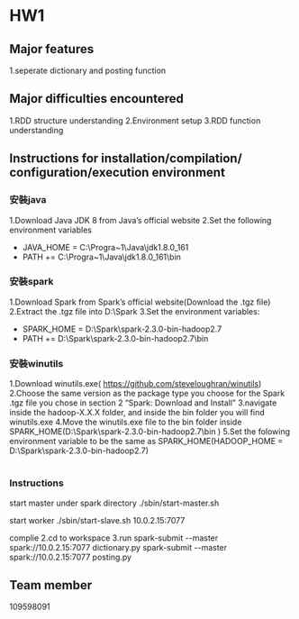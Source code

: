# HW1

## Major features
1.seperate dictionary and posting function
## Major difficulties encountered
1.RDD structure understanding
2.Environment setup
3.RDD function understanding
## Instructions for installation/compilation/ configuration/execution environment 

### 安裝java

1.Download Java JDK 8 from Java’s official website
2.Set the following environment variables
* JAVA_HOME = C:\Progra~1\Java\jdk1.8.0_161
* PATH += C:\Progra~1\Java\jdk1.8.0_161\bin

### 安裝spark
1.Download Spark from Spark’s official website(Download the .tgz file)
2.Extract the .tgz file into D:\Spark
3.Set the environment variables:
* SPARK_HOME = D:\Spark\spark-2.3.0-bin-hadoop2.7
* PATH += D:\Spark\spark-2.3.0-bin-hadoop2.7\bin

### 安裝winutils
1.Download winutils.exe( https://github.com/steveloughran/winutils)
2.Choose the same version as the package type you choose for the Spark .tgz file you chose in section 2 “Spark: Download and Install”
3.navigate inside the hadoop-X.X.X folder, and inside the bin folder you will find winutils.exe
4.Move the winutils.exe file to the bin folder inside SPARK_HOME(D:\Spark\spark-2.3.0-bin-hadoop2.7\bin
)
5.Set the folowing environment variable to be the same as SPARK_HOME(HADOOP_HOME = D:\Spark\spark-2.3.0-bin-hadoop2.7)

#

### Instructions
start master
under spark directory
./sbin/start-master.sh

start worker
./sbin/start-slave.sh 10.0.2.15:7077

complie
2.cd to workspace
3.run 
spark-submit --master spark://10.0.2.15:7077 dictionary.py
spark-submit --master spark://10.0.2.15:7077 posting.py
## Team member
109598091 